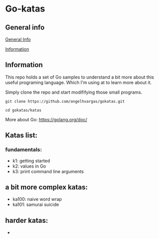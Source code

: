 # Go-katas

## General info

[General Info](#general-info)

[Information](#information)

## Information

This repo holds a set of Go samples to understand a bit more about this useful programing language. Which I'm using at to learn more about it.

Simply clone the repo and start modififying those small programs.

```
git clone https://github.com/angelhvargas/gokatas.git

cd gokatas/katas
```

More about Go: https://golang.org/doc/

## Katas list:

### fundamentals:

- k1: getting started
- k2: values in Go
- k3: print command line arguments

## a bit more complex katas:

- ka100: naive word wrap
- ka101: samurai suicide

## harder katas: 

-
